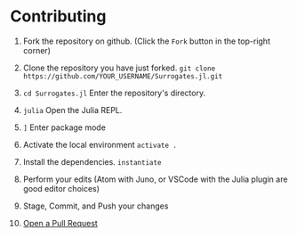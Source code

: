 # Contributing

1. Fork the repository on github. (Click the `Fork` button in the top-right corner)

2. Clone the repository you have just forked. `git clone https://github.com/YOUR_USERNAME/Surrogates.jl.git`

3. `cd Surrogates.jl` Enter the repository's directory.

4. `julia` Open the Julia REPL.

5. `]` Enter package mode

6. Activate the local environment `activate .`

7. Install the dependencies. `instantiate`

8. Perform your edits (Atom with Juno, or VSCode with the Julia plugin are good editor choices)

9. Stage, Commit, and Push your changes

10. [Open a Pull Request](https://help.github.com/en/github/collaborating-with-issues-and-pull-requests/creating-a-pull-request-from-a-fork)
